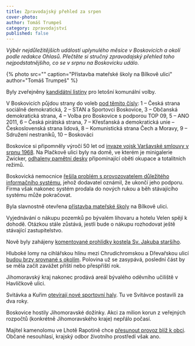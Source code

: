 ```yaml
---
title: Zpravodajský přehled za srpen
cover-photo: 
author: Tomáš Trumpeš
category: zpravodajství
published: false
---
```


*Výběr nejdůležitějších událostí uplynulého měsíce v Boskovicích a okolí podle redakce Ohlasů. Přečtěte si stručný zpravodajský přehled toho nejpodstatnějšího, co se v srpnu na Boskovicku událo.*

{% photo src="" caption="Přístavba mateřské školy na Bílkově ulici" author="Tomáš Trumpeš" %}

Byly zveřejněny [kandidátní listiny](https://volby.cz/pls/kv2018/kv2211?xjazyk=CZ&xid=1&xv=12&xdz=2&xnumnuts=6201&xobec=581372) pro letošní komunální volby.

V Boskovicích půjdou strany do voleb [pod těmito čísly](http://www.boskovice.cz/losovani-volebnich-cisel-kandidatek/d-34426): 1 – Česká strana sociálně demokratická, 2 – STAN a Sportovci Boskovice, 3 – Občanská demokratická strana, 4 – Volba pro Boskovice s podporou TOP 09, 5 – ANO 2011, 6 – Česká pirátská strana, 7 – Křesťanská a demokratická unie – Československá strana lidová, 8 – Komunistická strana Čech a Moravy, 9 – Sdružení nestraníků, 10 – Boskováci

Boskovice si připomněly výročí 50 let od [invaze vojsk Varšavské smlouvy v srpnu 1968](http://www.ohlasy.info/clanky/2018/08/okupace.html). Na Plačkově ulici byly na domě, ve kterém je minigalerie Zwicker, [odhaleny pamětní desky](http://www.ohlasy.info/clanky/2018/08/slepa-ulicka.html) připomínající oběti okupace a totalitních režimů.

Boskovická nemocnice [řešila problém s provozovatelem důležitého informačního systému](http://www.ohlasy.info/clanky/2018/08/nemocnice-is.html), jehož dodavatel oznámil, že ukončí jeho podporu. Firma však nakonec systém prodala do nových rukou a běh stávajícího systému může pokračovat.

Byla slavnostně otevřena [přístavba mateřské školy](http://boskovice.cz/pristavba-ms-boskovice-byla-slavnostne-otevrena/d-34525) na Bílkově ulici.

Vyjednávání o nákupu pozemků po bývalém lihovaru a hotelu Velen spějí k dohodě. Otázkou stále zůstává, jestli bude o nákupu rozhodovat ještě stávající zastupitelstvo.

Nově byly zahájeny [komentované prohlídky kostela Sv. Jakuba staršího](http://boskovice.cz/prohlidka-kostela-sv-jakuba-s-nbsp-helenou-janikovou/d-34524).

Hluboké lomy na cihlářskou hlínu mezi Chrudichromskou a Dřevařskou ulicí [budou brzy srovnané s okolím](http://www.ohlasy.info/clanky/2018/08/rekultivace-lomu.html). Polovina už se zasypává, poslední část by se měla začít zavážet příští nebo přespříští rok.

Jihomoravský kraj nakonec prodává areál bývalého oděvního učiliště v Havlíčkově ulici.

Svitávka a Kuřim [otevírají nové sportovní haly](http://www.ohlasy.info/clanky/2018/08/haly.html). Tu ve Svitávce postavili za dva roky.

Boskovice hostily Jihomoravské dožínky. Akci za milion korun z veřejných rozpočtů (konkrétně Jihomoravského kraje) nepřálo počasí.

Majitel kamenolomu ve Lhotě Rapotině chce [přesunout provoz blíž k obci](https://blanensky.denik.cz/zpravy_region/presun-kamenolomu-kraj-je-pro-mistni-ale-nesouhlasi-priblizil-by-se-k-obci-20180902.html). Občané nesouhlasí, krajský odbor životního prostředí však ano.
